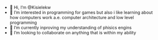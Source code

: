 - 👋 Hi, I’m @Kisielekw
- 👀 I’m interested in programming for games but also i like learning about how computers work a.e. computer architecture and low level programming
- 🌱 I’m currently inproving my understanding of phisics engins
- 💞️ I’m looking to collaborate on anything that is within my ability

<!---
Kisielekw/Kisielekw is a ✨ special ✨ repository because its `README.md` (this file) appears on your GitHub profile.
You can click the Preview link to take a look at your changes.
--->
